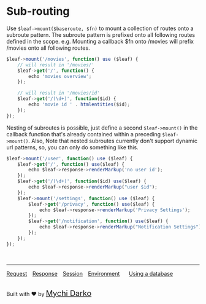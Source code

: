 # Sub-routing
Use `$leaf->mount($baseroute, $fn)` to mount a collection of routes onto a subroute pattern. The subroute pattern is prefixed onto all following routes defined in the scope. e.g. Mounting a callback $fn onto /movies will prefix /movies onto all following routes.

```js
$leaf->mount('/movies', function() use ($leaf) {
	// will result in '/movies/'
	$leaf->get('/', function() {
		echo 'movies overview';
	});

	// will result in '/movies/id'
	$leaf->get('/(\d+)', function($id) {
		echo 'movie id ' . htmlentities($id);
	});
});
```

Nesting of subroutes is possible, just define a second `$leaf->mount()` in the callback function that's already contained within a preceding `$leaf->mount()`. Also, Note that nested subroutes currently don't support dynamic url patterns, so, you can only do something like this.

```js
$leaf->mount('/user', function() use ($leaf) {
    $leaf->get('/', function() use($leaf) {
        echo $leaf->response->renderMarkup('no user id');
    });
    $leaf->get('/(\d+)', function($id) use($leaf) {
        echo $leaf->response->renderMarkup("user $id");
    });
    $leaf->mount('/settings', function() use ($leaf) {
        $leaf->get('/privacy', function() use($leaf) {
            echo $leaf->response->renderMarkup('Privacy Settings');
        });
        $leaf->get('/notification', function() use($leaf) {
            echo $leaf->response->renderMarkup("Notification Settings");
        });
    });
});
```

<br>
<hr>

<a href="#/2.0/http/request" style="margin: 0px">Request</a>
<a href="#/2.0/http/response" style="margin: 0px 10px;">Response</a>
<a href="#/2.0/http/session" style="margin: 0px; 10px;">Session</a>
<a href="#/2.0/database/intro" style="margin: 0px 10px;">Environment</a>
<a href="#/2.0/database/intro" style="margin: 0px 10px;">Using a database</a>

<br>
Built with ❤ by <a href="https://mychi.netlify.com" style="font-size: 20px; color: #111;" target="_blank">Mychi Darko</a>